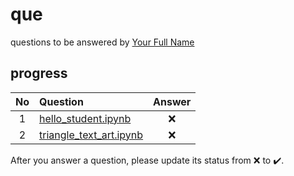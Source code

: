 # que
questions to be answered by [Your Full Name](https://github.com/username)

## progress
No | Question | Answer
:-: | :- | :-:
1 | [hello_student.ipynb](hello_student.ipynb) | :x:
2 | [triangle_text_art.ipynb](triangle_text_art.ipynb) | :x:

After you answer a question, please update its status from :x: to :heavy_check_mark:.
